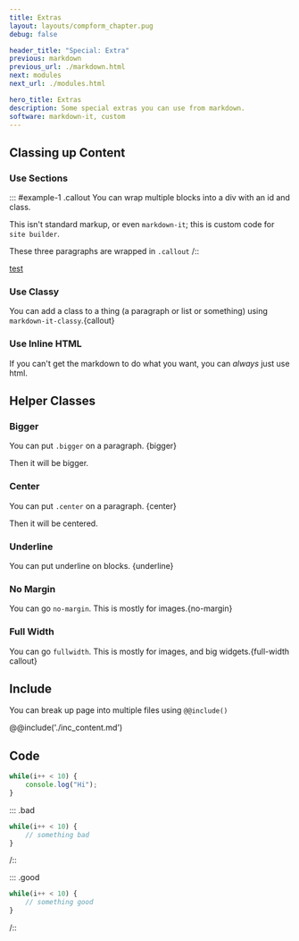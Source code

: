 ```yaml
---
title: Extras
layout: layouts/compform_chapter.pug
debug: false

header_title: "Special: Extra"
previous: markdown
previous_url: ./markdown.html
next: modules
next_url: ./modules.html

hero_title: Extras
description: Some special extras you can use from markdown.
software: markdown-it, custom
---
```


<script src="https://cdnjs.cloudflare.com/ajax/libs/p5.js/0.5.16/p5.min.js"></script>
<script src="../mess.js"></script>
<script src="./extra_mess.js"></script>


## Classing up Content 

### Use Sections

::: #example-1 .callout
You can wrap multiple blocks into a div with an id and class.

This isn't standard markup, or even `markdown-it`; this is custom code for `site builder`.

These three paragraphs are wrapped in `.callout`
/::

[test](#)


### Use Classy

You can add a class to a thing (a paragraph or list or something) using `markdown-it-classy`.{callout}


### Use Inline HTML

<div class="callout">If you can't get the markdown to do what you want, you can <em>always</em> just use html.</div>


## Helper Classes


### Bigger

You can put `.bigger` on a paragraph. {bigger}

Then it will be bigger.


### Center

You can put `.center` on a paragraph. {center}

Then it will be centered.

### Underline

You can put underline on blocks. {underline}





### No Margin

You can go `no-margin`. This is mostly for images.{no-margin}


### Full Width

You can go `fullwidth`. This is mostly for images, and big widgets.{full-width callout}


## Include

You can break up page into multiple files using ``@@include()``

@@include('./inc_content.md')


## Code

```javascript
while(i++ < 10) {
    console.log("Hi");
}
```

::: .bad
```javascript
while(i++ < 10) {
    // something bad
}
```
/::

::: .good
```javascript
while(i++ < 10) {
    // something good
}
```
/::

